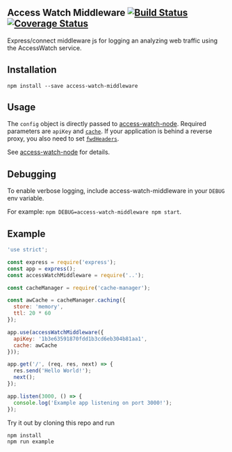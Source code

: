 Access Watch Middleware [![Build Status](https://travis-ci.org/access-watch/access-watch-middleware.svg?branch=master)](https://travis-ci.org/access-watch/access-watch-middleware) [![Coverage Status](https://coveralls.io/repos/github/access-watch/access-watch-middleware/badge.svg?branch=master&flushcache)](https://coveralls.io/github/access-watch/access-watch-middleware?branch=master)
-----

Express/connect middleware js for logging an analyzing web traffic using the AccessWatch service.

## Installation ##

```
npm install --save access-watch-middleware 
```

## Usage ##

The `config` object is directly passed to
[access-watch-node](https://github.com/access-watch/access-watch/access-watch-node). Required parameters are `apiKey` and
[`cache`](https://github.com/access-watch/access-watch/access-watch-node/blob/master/api.md#AccessWatch.Cache).
If your application is behind a reverse proxy, you also need to set
[`fwdHeaders`](https://github.com/access-watch/access-watch-node/blob/master/api.md#accesswatchfwdheaders--accesswatchforwardheaders).

See [access-watch-node](https://github.com/access-watch/access-watch-node) for details.

## Debugging ##

To enable verbose logging, include access-watch-middleware in your `DEBUG` env
variable. 

For example: `npm DEBUG=access-watch-middleware npm start`.

## Example ##

```js
'use strict';

const express = require('express');
const app = express();
const accessWatchMiddleware = require('..');

const cacheManager = require('cache-manager');

const awCache = cacheManager.caching({
  store: 'memory',
  ttl: 20 * 60
});

app.use(accessWatchMiddleware({
  apiKey: '1b3e63591870fdd1b3cd6eb304b81aa1',
  cache: awCache
}));

app.get('/', (req, res, next) => {
  res.send('Hello World!');
  next();
});

app.listen(3000, () => {
  console.log('Example app listening on port 3000!');
});
```

Try it out by cloning this repo and run

```
npm install
npm run example
```

